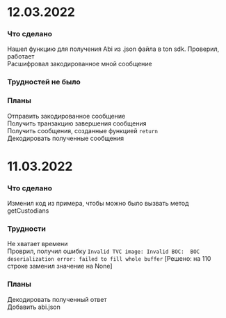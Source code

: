 # 12.03.2022  
### Что сделано
Нашел функцию для получения Abi из .json файла в ton sdk. Проверил, работает  
Расшифровал закодированное мной сообщение  
### Трудностей не было  
### Планы  
Отправить закодированное сообщение  
Получить транзакцию завершения сообщения  
Получить сообщения, созданные функцией `return`  
Декодировать полученные сообщения  

# 11.03.2022  
### Что сделано  
Изменил код из примера, чтобы можно было вызвать метод getCustodians  
### Трудности  
Не хватает времени  
Проврил, получил ошибку `Invalid TVC image: Invalid BOC:  BOC deserialization error: failed to fill whole buffer` [Решено: на 110 строке заменил значение на None]  
### Планы  
Декодировать полученный ответ  
Добавить abi.json  